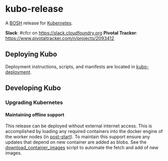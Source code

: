 # kubo-release
A [BOSH](http://bosh.io/) release for [Kubernetes](http://kubernetes.io).

**Slack**: #cfcr on https://slack.cloudfoundry.org
**Pivotal Tracker**: https://www.pivotaltracker.com/n/projects/2093412

## Deploying Kubo
Deployment instructions, scripts, and manifests are located in [kubo-deployment](https://github.com/cloudfoundry-incubator/kubo-deployment).

## Developing Kubo

### Upgrading Kubernetes

#### Maintaining offline support
This release can be deployed without external internet access. This is accomplished by loading any required containers into the docker engine of the worker nodes (in [post-start](./jobs/kubelet/templates/bin/post-start.erb)). To maintain this support ensure any updates that depend on new container are added as blobs. See the [download_container_images](./scripts/download_container_images) script to automate the fetch and add of new images.
